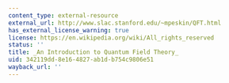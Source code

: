```yaml
---
content_type: external-resource
external_url: http://www.slac.stanford.edu/~mpeskin/QFT.html
has_external_license_warning: true
license: https://en.wikipedia.org/wiki/All_rights_reserved
status: ''
title: _An Introduction to Quantum Field Theory_
uid: 342119dd-8e16-4827-ab1d-b754c9806e51
wayback_url: ''
---
```

